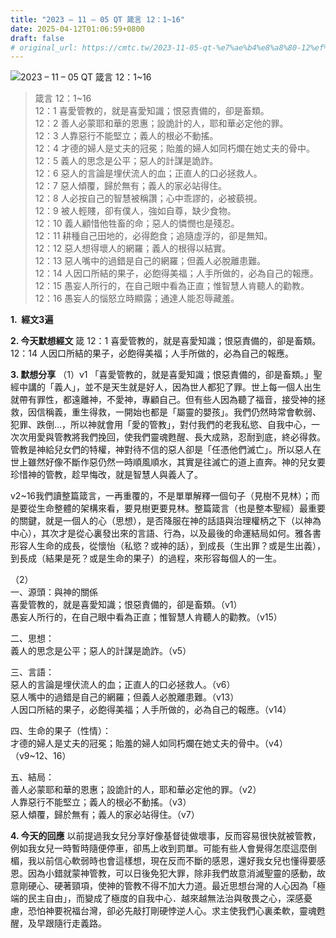 ```yaml
---
title: "2023 – 11 – 05 QT 箴言 12：1~16"
date: 2025-04-12T01:06:59+0800
draft: false
# original_url: https://cmtc.tw/2023-11-05-qt-%e7%ae%b4%e8%a8%80-12%ef%bc%9a116
---
```


![2023 – 11 – 05 QT 箴言 12：1\~16](/images/qt.jpg  "2023 – 11 – 05 QT 箴言 12：1\~16")

> 箴言 12：1\~16  
> 12：1 喜愛管教的，就是喜愛知識；恨惡責備的，卻是畜類。  
> 12：2 善人必蒙耶和華的恩惠；設詭計的人，耶和華必定他的罪。  
> 12：3 人靠惡行不能堅立；義人的根必不動搖。  
> 12：4 才德的婦人是丈夫的冠冕；貽羞的婦人如同朽爛在她丈夫的骨中。  
> 12：5 義人的思念是公平；惡人的計謀是詭詐。  
> 12：6 惡人的言論是埋伏流人的血；正直人的口必拯救人。  
> 12：7 惡人傾覆，歸於無有；義人的家必站得住。  
> 12：8 人必按自己的智慧被稱讚；心中乖謬的，必被藐視。  
> 12：9 被人輕賤，卻有僕人，強如自尊，缺少食物。  
> 12：10 義人顧惜他牲畜的命；惡人的憐憫也是殘忍。  
> 12：11 耕種自己田地的，必得飽食；追隨虛浮的，卻是無知。  
> 12：12 惡人想得壞人的網羅；義人的根得以結實。  
> 12：13 惡人嘴中的過錯是自己的網羅；但義人必脫離患難。  
> 12：14 人因口所結的果子，必飽得美福；人手所做的，必為自己的報應。  
> 12：15 愚妄人所行的，在自己眼中看為正直；惟智慧人肯聽人的勸教。  
> 12：16 愚妄人的惱怒立時顯露；通達人能忍辱藏羞。

**1.  經文3遍**

**2. 今天默想經文**
箴 12：1 喜愛管教的，就是喜愛知識；恨惡責備的，卻是畜類。  
12：14 人因口所結的果子，必飽得美福；人手所做的，必為自己的報應。

**3. 默想分享**
（1）v1 「喜愛管教的，就是喜愛知識；恨惡責備的，卻是畜類。」聖經中講的「義人」，並不是天生就是好人，因為世人都犯了罪。世上每一個人出生就帶有罪性，都遠離神，不愛神，專顧自己。但有些人因為聽了福音，接受神的拯救，因信稱義，重生得救，一開始也都是「屬靈的嬰孩」。我們仍然時常會軟弱、犯罪、跌倒…，所以神就會用「愛的管教」，對付我們的老我私慾、自我中心，一次次用愛與管教將我們挽回，使我們靈魂甦醒、長大成熟，忍耐到底，終必得救。管教是神給兒女們的特權，神對待不信的惡人卻是「任憑他們滅亡」。所以惡人在世上雖然好像不斷作惡仍然一時順風順水，其實是往滅亡的道上直奔。神的兒女要珍惜神的管教，趁早悔改，就是智慧人與義人了。

v2\~16我們讀整篇箴言，一再重覆的，不是單單解釋一個句子（見樹不見林）；而是要從生命整體的架構來看，要見樹更要見林。整篇箴言（也是整本聖經）最重要的關鍵，就是一個人的心（思想），是否降服在神的話語與治理權柄之下（以神為中心），其次才是從心裏發出來的言語、行為，以及最後的命運結局如何。雅各書形容人生命的成長，從懷怡（私慾？或神的話），到成長（生出罪？或是生出義），到長成（結果是死？或是生命的果子）的過程，來形容每個人的一生。

（2）  
一、源頭：與神的關係  
喜愛管教的，就是喜愛知識；恨惡責備的，卻是畜類。（v1）  
愚妄人所行的，在自己眼中看為正直；惟智慧人肯聽人的勸教。（v15）

二、思想：  
義人的思念是公平；惡人的計謀是詭詐。（v5）

三、言語：  
惡人的言論是埋伏流人的血；正直人的口必拯救人。（v6）  
惡人嘴中的過錯是自己的網羅；但義人必脫離患難。（v13）  
人因口所結的果子，必飽得美福；人手所做的，必為自己的報應。（v14）

四、生命的果子（性情）：  
才德的婦人是丈夫的冠冕；貽羞的婦人如同朽爛在她丈夫的骨中。（v4）  
（v9\~12、16）

五、結局：  
善人必蒙耶和華的恩惠；設詭計的人，耶和華必定他的罪。（v2）  
人靠惡行不能堅立；義人的根必不動搖。（v3）  
惡人傾覆，歸於無有；義人的家必站得住。（v7）

**4. 今天的回應**
以前提過我女兒分享好像基督徒做壞事，反而容易很快就被管教，例如我女兒一時暫時隨便停車，卻馬上收到罰單。可能有些人會覺得怎麼這麼倒楣，我以前信心軟弱時也會這樣想，現在反而不斷的感恩，還好我女兒也懂得要感恩。因為小錯就蒙神管教，可以日後免犯大罪，除非我們故意消滅聖靈的感動，故意剛硬心、硬著頸項，使神的管教不得不加大力道。最近思想台灣的人心因為「極端的民主自由」，而變成了極度的自我中心．越來越無法治與敬畏之心，深感憂慮，恐怕神要祝福台灣，卻必先敲打剛硬悖逆人心。求主使我們心裏柔軟，靈魂甦醒，及早跟隨行走義路。
